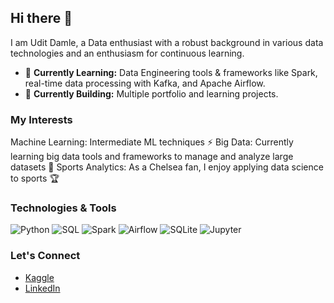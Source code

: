 ## Hi there 👋

I am Udit Damle, a Data enthusiast with a robust background in various data technologies and an enthusiasm for continuous learning.


- 🌱 **Currently Learning:** Data Engineering tools & frameworks like Spark, real-time data processing with Kafka, and Apache Airflow.
- 🌱 **Currently Building:** Multiple portfolio and learning projects. 


### My Interests
Machine Learning: Intermediate ML techniques ⚡
Big Data: Currently learning big data tools and frameworks to manage and analyze large datasets 💬
Sports Analytics: As a Chelsea fan, I enjoy applying data science to sports 🏆

### Technologies & Tools

![Python](https://img.shields.io/badge/-Python-000?&logo=python)
![SQL](https://img.shields.io/badge/-SQL-000?&logo=sql)
![Spark](https://img.shields.io/badge/-Apache%20Spark-000?&logo=apachespark)
![Airflow](https://img.shields.io/badge/-Apache%20Airflow-000?&logo=apacheairflow)
![SQLite](https://img.shields.io/badge/-SQLite-000?&logo=sqlite)
![Jupyter](https://img.shields.io/badge/-Jupyter-000?&logo=jupyter)

### Let's Connect

- [Kaggle](https://www.kaggle.com/uditdamle)
- [LinkedIn](https://www.linkedin.com/in/dam-udit/)

<!--
**Dam-Udit/Dam-Udit** is a ✨ _special_ ✨ repository because its `README.md` (this file) appears on your GitHub profile.

Here are some ideas to get you started:

- 🔭 I’m currently working on ...
- 🌱 I’m currently learning ...
- 👯 I’m looking to collaborate on ...
- 🤔 I’m looking for help with ...
- 💬 Ask me about ...
- 📫 How to reach me: ...
- 😄 Pronouns: ...
- ⚡ Fun fact: ...
-->
